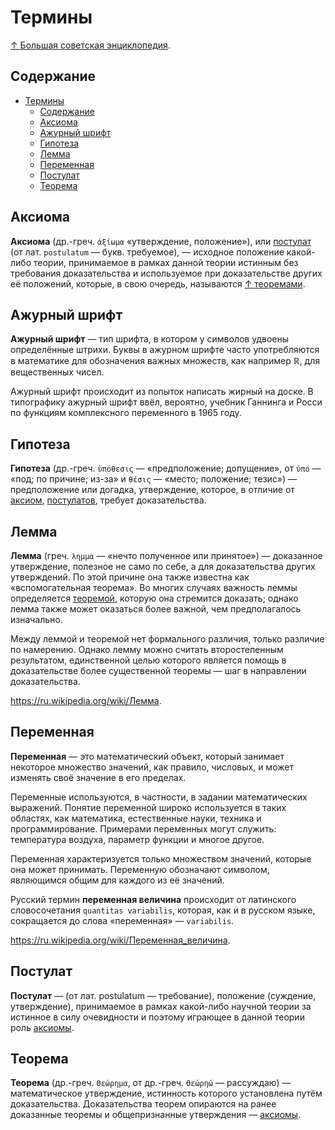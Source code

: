 # Термины

[↑ Большая советская энциклопедия](https://bse.slovaronline.com).

## Содержание

- [Термины](#термины)
  - [Содержание](#содержание)
  - [Аксиома](#аксиома)
  - [Ажурный шрифт](#ажурный-шрифт)
  - [Гипотеза](#гипотеза)
  - [Лемма](#лемма)
  - [Переменная](#переменная)
  - [Постулат](#постулат)
  - [Теорема](#теорема)

## Аксиома

**Аксиома** (др.-греч. `ἀξίωμα` «утверждение, положение»), или [постулат](#постулат) (от лат. `postulatum` — букв. требуемое), — исходное положение какой-либо теории, принимаемое в рамках данной теории истинным без требования доказательства и используемое при доказательстве других её положений, которые, в свою очередь, называются [↑ теоремами](#теорема).

## Ажурный шрифт

**Ажурный шрифт** — тип шрифта, в котором у символов удвоены определённые штрихи. Буквы в ажурном шрифте часто употребляются в математике для обозначения важных множеств, как например $\mathbb{R}$, для вещественных чисел.

Ажурный шрифт происходит из попыток написать жирный на доске. В типографику ажурный шрифт ввёл, вероятно, учебник Ганнинга и Росси по функциям комплексного переменного в 1965 году.

## Гипотеза

**Гипотеза** (др.-греч. `ὑπόθεσις` — «предположение; допущение», от `ὑπό` — «под; по причине; из-за» и `θέσις` — «место; положение; тезис») — предположение или догадка, утверждение, которое, в отличие от [аксиом](#аксиома), [постулатов](#постулат), требует доказательства.

## Лемма

**Лемма** (греч. `λημμα` — «нечто полученное или принятое») — доказанное утверждение, полезное не само по себе, а для доказательства других утверждений. По этой причине она также известна как «вспомогательная теорема». Во многих случаях важность леммы определяется [теоремой](#теорема), которую она стремится доказать; однако лемма также может оказаться более важной, чем предполагалось изначально.

Между леммой и теоремой нет формального различия, только различие по намерению. Однако лемму можно считать второстепенным результатом, единственной целью которого является помощь в доказательстве более существенной теоремы — шаг в направлении доказательства.

<https://ru.wikipedia.org/wiki/Лемма>.

## Переменная

**Переменная** — это математический объект, который занимает некоторое множество значений, как правило, числовых, и может изменять своё значение в его пределах.

Переменные используются, в частности, в задании математических выражений. Понятие переменной широко используется в таких областях, как математика, естественные науки, техника и программирование. Примерами переменных могут служить: температура воздуха, параметр функции и многое другое.

Переменная характеризуется только множеством значений, которые она может принимать. Переменную обозначают символом, являющимся общим для каждого из её значений.

Русский термин **переменная величина** происходит от латинского словосочетания `quantitas variabilis`, которая, как и в русском языке, сокращается до слова «переменная» — `variabilis`.

<https://ru.wikipedia.org/wiki/Переменная_величина>.

## Постулат

**Постулат** — (от лат. postulatum — требование), положение (суждение, утверждение), принимаемое в рамках какой-либо научной теории за истинное в силу очевидности и поэтому играющее в данной теории роль [аксиомы](#аксиома).

## Теорема

**Теорема** (др.-греч. `Θεώρημα`, от др.-греч. `Θεώρηώ` — рассуждаю) — математическое утверждение, истинность которого установлена путём доказательства. Доказательства теорем опираются на ранее доказанные теоремы и общепризнанные утверждения — [аксиомы](#аксиома).
